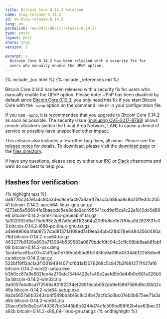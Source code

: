 ```yaml
---
title: Bitcoin Core 0.14.2 Released
name: blog-release-0.14.2
id: en-blog-release-0.14.2
lang: en
permalink: /en/2017/06/17/release-0.14.2/
type: posts
layout: post
share: true
version: 1

excerpt: >
  Bitcoin Core 0.14.2 has been released with a security fix for
  users who manually enable the UPnP option.
---
```

{% include _toc.html %}
{% include _references.md %}

Bitcoin Core 0.14.2 has been released with a security fix for
users who manually enable the UPnP option.  Please note: UPnP has been
disabled by default since [Bitcoin Core 0.10.3][]; you only need this
fix if you start Bitcoin Core with the `-upnp` option on the command
line or in your configuration file.

If you use `-upnp`, it is recommended that you upgrade to Bitcoin Core
0.14.2 as soon as possible.  The security issue ([miniupnp
CVE-2017-8798][]) allows remote attackers (within the Local Area
Network, LAN) to cause a denial of service or possibly have unspecified
other impact.

This release also includes a few other bug fixes, all minor.  Please see
the [release notes][] for details.  To download, please visit the
[download page][] or the [files directory][].

If have any questions, please stop by either our [IRC][] or [Slack][]
chatrooms and we’ll do our best to help you.

## Hashes for verification

{% highlight text %}
dd877bc247efa4c90a34ec9ce1a497a8ae1f7eac4c688aa8c8b25ffe30c20541  bitcoin-0.14.2-aarch64-linux-gnu.tar.gz
f273eb5e56694fe5baecdd5ee8cda9ac495541ccd9df5ca1c22a1b10dc6d89e8  bitcoin-0.14.2-arm-linux-gnueabihf.tar.gz
1a302092d9af75db93e2d87a9da6f1f2564a209fb8ee1d7f64ca1d2828f31c03  bitcoin-0.14.2-i686-pc-linux-gnu.tar.gz
a4e98906b4fa08727cbd81371a108ed7a19ea34bb421b078e64843560490a78d  bitcoin-0.14.2-osx64.tar.gz
463277b9139e890a713034b539583a0879bdcf0fc94c3c1fc08bb8aab81bb108  bitcoin-0.14.2-osx.dmg
1ac4e5ce51ac03c41df0ad1e759dbb55d91e1456b9a616e43344bf2258dbe8ca  bitcoin-0.14.2.tar.gz
522bf19ff2ac1a3f100194914071cf6d1a15076268c5c847b2f891277f427af6  bitcoin-0.14.2-win32-setup.exe
b3b0cc67a9a602fee4a270efc154f4422e1e49e2aefd9b0d44b0c601a326b05a  bitcoin-0.14.2-win32.zip
3a0057e4d6ca172566a93192234ef28916cbb052db9e15997569d9c08502c49a  bitcoin-0.14.2-win64-setup.exe
8a2a5657a8b3243ab4f549bb4b16c8c34b47acfb5c6bc07eb0b875ee71a3ad5b  bitcoin-0.14.2-win64.zip
20acc6d5d5e0c4140387bc3445b8b3244d74c1c509bd98f62b4ee63bec31a92b  bitcoin-0.14.2-x86_64-linux-gnu.tar.gz
{% endhighlight %}


[Bitcoin Core 0.10.3]: https://bitcoin.org/en/release/v0.10.3#fix-buffer-overflow-in-bundled-upnp
[miniupnp CVE-2017-8798]: https://nvd.nist.gov/vuln/detail/CVE-2017-8798
[release notes]: /en/releases/0.14.2/
[IRC]: https://en.bitcoin.it/wiki/IRC_channels
[Slack]: https://slack.bitcoincore.org/
[download page]: https://bitcoin.org/en/download
[files directory]: https://bitcoin.org/bin/bitcoin-core-0.14.2/
